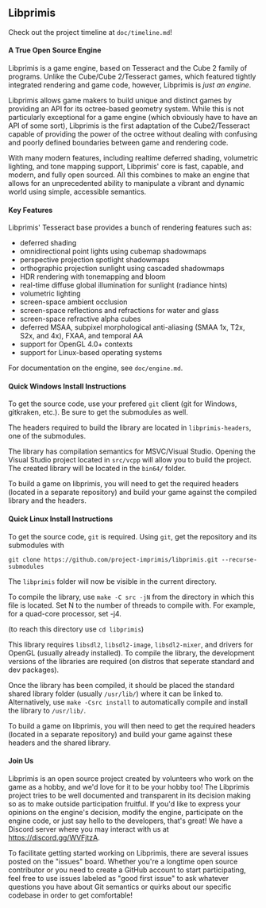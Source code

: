 ## Libprimis

Check out the project timeline at `doc/timeline.md`!

#### A True Open Source Engine

Libprimis is a game engine, based on Tesseract and the Cube 2 family of programs.
Unlike the Cube/Cube 2/Tesseract games, which featured tightly integrated rendering
and game code, however, Libprimis is *just an engine*.

Libprimis allows game makers to build unique and distinct games by providing an
API for its octree-based geometry system. While this is not particularly exceptional
for a game engine (which obviously have to have an API of some sort), Libprimis is
the first adaptation of the Cube2/Tesseract capable of providing the power of the
octree without dealing with confusing and poorly defined boundaries between game
and rendering code.

With many modern features, including realtime deferred shading, volumetric lighting, and
tone mapping support, Libprimis' core is fast, capable, and modern, and fully open sourced.
All this combines to make an engine that allows for an unprecedented ability to manipulate
a vibrant and dynamic world using simple, accessible semantics.

#### Key Features

Libprimis' Tesseract base provides a bunch of rendering features such as:

* deferred shading
* omnidirectional point lights using cubemap shadowmaps
* perspective projection spotlight shadowmaps
* orthographic projection sunlight using cascaded shadowmaps
* HDR rendering with tonemapping and bloom
* real-time diffuse global illumination for sunlight (radiance hints)
* volumetric lighting
* screen-space ambient occlusion
* screen-space reflections and refractions for water and glass
* screen-space refractive alpha cubes
* deferred MSAA, subpixel morphological anti-aliasing (SMAA 1x, T2x, S2x, and 4x), FXAA, and temporal AA
* support for OpenGL 4.0+ contexts
* support for Linux-based operating systems

For documentation on the engine, see `doc/engine.md`.

#### Quick Windows Install Instructions

To get the source code, use your prefered `git` client (git for Windows, gitkraken, etc.). Be sure
to get the submodules as well.

The headers required to build the library are located in `libprimis-headers`, one of the
submodules.

The library has compilation semantics for MSVC/Visual Studio. Opening the Visual Studio project
located in `src/vcpp` will allow you to build the project. The created library will be located
in the `bin64/` folder.

To build a game on libprimis, you will need to get the required headers (located in a separate repository)
and build your game against the compiled library and the headers.

#### Quick Linux Install Instructions

To get the source code, `git` is required. Using `git`, get the repository and its submodules with

`git clone https://github.com/project-imprimis/libprimis.git --recurse-submodules`

The `libprimis` folder will now be visible in the current directory.

To compile the library, use `make -C src -jN` from the directory in which this file is located.
Set N to the number of threads to compile with. For example, for a quad-core processor, set -j4.

(to reach this directory use `cd libprimis`)

This library requires `libsdl2`, `libsdl2-image`, `libsdl2-mixer`, and drivers
for OpenGL (usually already installed). To compile the library, the development
versions of the libraries are required (on distros that seperate standard and dev packages).

Once the library has been compiled, it should be placed the standard shared library folder
(usually `/usr/lib/`) where it can be linked to. Alternatively, use `make -Csrc install` to
automatically compile and install the library to `/usr/lib/`.

To build a game on libprimis, you will then need to get the required headers (located in a separate repository)
and build your game against these headers and the shared library.

#### Join Us

Libprimis is an open source project created by volunteers who work on the game as
a hobby, and we'd love for it to be your hobby too! The Libprimis project tries
to be well documented and transparent in its decision making so as to make
outside participation fruitful. If you'd like to express your opinions on the
engine's decision, modify the engine, participate on the engine code, or just say
hello to the developers, that's great! We have a Discord server where you may
interact with us at https://discord.gg/WVFjtzA.

To facilitate getting started working on Libprimis, there are several issues posted
on the "issues" board. Whether you're a longtime open source contributor or you
need to create a GitHub account to start participating, feel free to use issues
labeled as "good first issue" to ask whatever questions you have about Git semantics
or quirks about our specific codebase in order to get comfortable!
